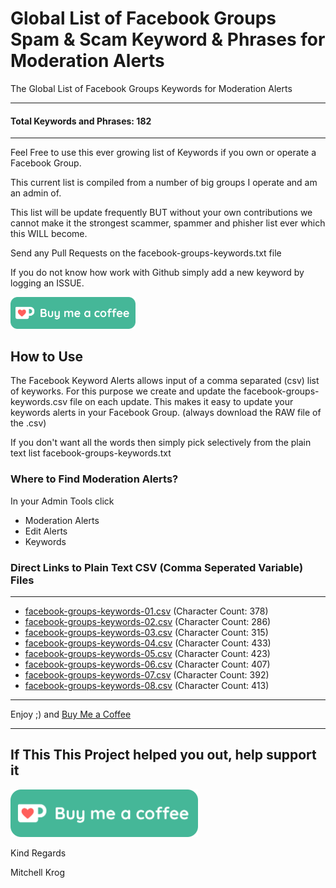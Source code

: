 # Global List of Facebook Groups Spam & Scam Keyword & Phrases for Moderation Alerts

The Global List of Facebook Groups Keywords for Moderation Alerts

_______________
#### Total Keywords and Phrases: 182
____________________

Feel Free to use this ever growing list of Keywords if you own or operate a Facebook Group.

This current list is compiled from a number of big groups I operate and am an admin of.

This list will be update frequently BUT without your own contributions we cannot make it the strongest scammer, spammer and phisher list ever which this WILL become.

Send any Pull Requests on the facebook-groups-keywords.txt file

If you do not know how work with Github simply add a new keyword by logging an ISSUE.

[<img src="https://github.com/mitchellkrogza/nginx-ultimate-bad-bot-blocker/blob/master/.assets/kofi4.png" alt="Buy me COFFEE" width="200"/>](https://www.buymeacoffee.com/mitchellkrog)

## How to Use

The Facebook Keyword Alerts allows input of a comma separated (csv) list of keyworks. For this purpose we create and update the facebook-groups-keywords.csv file on each update. This makes it easy to update your keywords alerts in your Facebook Group. (always download the RAW file of the .csv)

If you don't want all the words then simply pick selectively from the plain text list facebook-groups-keywords.txt

### Where to Find Moderation Alerts?

In your Admin Tools click 
- Moderation Alerts
- Edit Alerts
- Keywords

### Direct Links to Plain Text CSV (Comma Seperated Variable) Files

---------------

* [facebook-groups-keywords-01.csv](https://raw.githubusercontent.com/mitchellkrogza/Global-List-Facebook-Groups-Keyword-Moderation-Alerts/main/facebook-groups-keywords-01.csv) (Character Count: 378)
* [facebook-groups-keywords-02.csv](https://raw.githubusercontent.com/mitchellkrogza/Global-List-Facebook-Groups-Keyword-Moderation-Alerts/main/facebook-groups-keywords-02.csv) (Character Count: 286)
* [facebook-groups-keywords-03.csv](https://raw.githubusercontent.com/mitchellkrogza/Global-List-Facebook-Groups-Keyword-Moderation-Alerts/main/facebook-groups-keywords-03.csv) (Character Count: 315)
* [facebook-groups-keywords-04.csv](https://raw.githubusercontent.com/mitchellkrogza/Global-List-Facebook-Groups-Keyword-Moderation-Alerts/main/facebook-groups-keywords-04.csv) (Character Count: 433)
* [facebook-groups-keywords-05.csv](https://raw.githubusercontent.com/mitchellkrogza/Global-List-Facebook-Groups-Keyword-Moderation-Alerts/main/facebook-groups-keywords-05.csv) (Character Count: 423)
* [facebook-groups-keywords-06.csv](https://raw.githubusercontent.com/mitchellkrogza/Global-List-Facebook-Groups-Keyword-Moderation-Alerts/main/facebook-groups-keywords-06.csv) (Character Count: 407)
* [facebook-groups-keywords-07.csv](https://raw.githubusercontent.com/mitchellkrogza/Global-List-Facebook-Groups-Keyword-Moderation-Alerts/main/facebook-groups-keywords-07.csv) (Character Count: 392)
* [facebook-groups-keywords-08.csv](https://raw.githubusercontent.com/mitchellkrogza/Global-List-Facebook-Groups-Keyword-Moderation-Alerts/main/facebook-groups-keywords-08.csv) (Character Count: 413)

--------------------

Enjoy ;) and [Buy Me a Coffee](https://www.buymeacoffee.com/mitchellkrog)

************************************************
## If This This Project helped you out, help support it 

[<img src="https://github.com/mitchellkrogza/nginx-ultimate-bad-bot-blocker/blob/master/.assets/kofi4.png" alt="Buy me COFFEE" width="300"/>](https://www.buymeacoffee.com/mitchellkrog)


Kind Regards

Mitchell Krog
